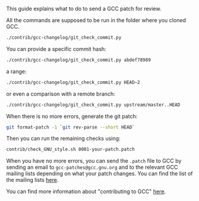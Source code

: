 This guide explains what to do to send a GCC patch for review.

All the commands are supposed to be run in the folder where you cloned GCC.

```bash
./contrib/gcc-changelog/git_check_commit.py
```

You can provide a specific commit hash:

```bash
./contrib/gcc-changelog/git_check_commit.py abdef78989
```

a range:

```bash
./contrib/gcc-changelog/git_check_commit.py HEAD~2
```

or even a comparison with a remote branch:

```bash
./contrib/gcc-changelog/git_check_commit.py upstream/master..HEAD
```

When there is no more errors, generate the git patch:

```bash
git format-patch -1 `git rev-parse --short HEAD`
```

Then you can run the remaining checks using:

```bash
contrib/check_GNU_style.sh 0001-your-patch.patch
```

When you have no more errors, you can send the `.patch` file to GCC by sending an
email to `gcc-patches@gcc.gnu.org` and to the relevant GCC mailing lists
depending on what your patch changes. You can find the list of the mailing lists
[here](https://gcc.gnu.org/lists.html).

You can find more information about "contributing to GCC" [here](https://gcc.gnu.org/contribute.html).

